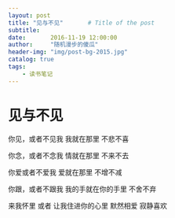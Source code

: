 ```yaml
---
layout: post
title: "见与不见"       # Title of the post
subtitle:
date:       2016-11-19 12:00:00
author:     "随机漫步的傻瓜"
header-img: "img/post-bg-2015.jpg"
catalog: true
tags:
    - 读书笔记
---
```


# 见与不见

你见，或者不见我
我就在那里
不悲不喜

你念，或者不念我
情就在那里
不来不去

你爱或者不爱我
爱就在那里
不增不减

你跟，或者不跟我
我的手就在你的手里
不舍不弃

来我怀里
或者
让我住进你的心里
默然相爱
寂静喜欢
